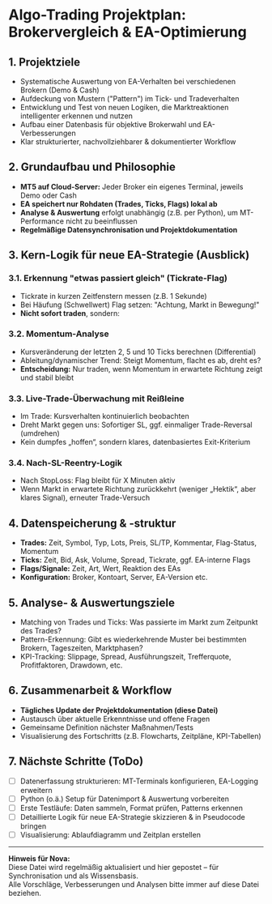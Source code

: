 # Algo-Trading Projektplan: Brokervergleich & EA-Optimierung

## 1. Projektziele

- Systematische Auswertung von EA-Verhalten bei verschiedenen Brokern (Demo & Cash)
- Aufdeckung von Mustern ("Pattern") im Tick- und Tradeverhalten
- Entwicklung und Test von neuen Logiken, die Marktreaktionen intelligenter erkennen und nutzen
- Aufbau einer Datenbasis für objektive Brokerwahl und EA-Verbesserungen
- Klar strukturierter, nachvollziehbarer & dokumentierter Workflow

## 2. Grundaufbau und Philosophie

- **MT5 auf Cloud-Server:** Jeder Broker ein eigenes Terminal, jeweils Demo oder Cash
- **EA speichert nur Rohdaten (Trades, Ticks, Flags) lokal ab**
- **Analyse & Auswertung** erfolgt unabhängig (z.B. per Python), um MT-Performance nicht zu beeinflussen
- **Regelmäßige Datensynchronisation und Projektdokumentation**

## 3. Kern-Logik für neue EA-Strategie (Ausblick)

### 3.1. Erkennung "etwas passiert gleich" (Tickrate-Flag)
- Tickrate in kurzen Zeitfenstern messen (z.B. 1 Sekunde)
- Bei Häufung (Schwellwert) Flag setzen: "Achtung, Markt in Bewegung!"
- **Nicht sofort traden**, sondern:

### 3.2. Momentum-Analyse
- Kursveränderung der letzten 2, 5 und 10 Ticks berechnen (Differential)
- Ableitung/dynamischer Trend: Steigt Momentum, flacht es ab, dreht es?
- **Entscheidung:** Nur traden, wenn Momentum in erwartete Richtung zeigt und stabil bleibt

### 3.3. Live-Trade-Überwachung mit Reißleine
- Im Trade: Kursverhalten kontinuierlich beobachten
- Dreht Markt gegen uns: Sofortiger SL, ggf. einmaliger Trade-Reversal (umdrehen)
- Kein dumpfes „hoffen“, sondern klares, datenbasiertes Exit-Kriterium

### 3.4. Nach-SL-Reentry-Logik
- Nach StopLoss: Flag bleibt für X Minuten aktiv
- Wenn Markt in erwartete Richtung zurückkehrt (weniger „Hektik“, aber klares Signal), erneuter Trade-Versuch

## 4. Datenspeicherung & -struktur

- **Trades:** Zeit, Symbol, Typ, Lots, Preis, SL/TP, Kommentar, Flag-Status, Momentum
- **Ticks:** Zeit, Bid, Ask, Volume, Spread, Tickrate, ggf. EA-interne Flags
- **Flags/Signale:** Zeit, Art, Wert, Reaktion des EAs
- **Konfiguration:** Broker, Kontoart, Server, EA-Version etc.

## 5. Analyse- & Auswertungsziele

- Matching von Trades und Ticks: Was passierte im Markt zum Zeitpunkt des Trades?
- Pattern-Erkennung: Gibt es wiederkehrende Muster bei bestimmten Brokern, Tageszeiten, Marktphasen?
- KPI-Tracking: Slippage, Spread, Ausführungszeit, Trefferquote, Profitfaktoren, Drawdown, etc.

## 6. Zusammenarbeit & Workflow

- **Tägliches Update der Projektdokumentation (diese Datei)**
- Austausch über aktuelle Erkenntnisse und offene Fragen
- Gemeinsame Definition nächster Maßnahmen/Tests
- Visualisierung des Fortschritts (z.B. Flowcharts, Zeitpläne, KPI-Tabellen)

## 7. Nächste Schritte (ToDo)

- [ ] Datenerfassung strukturieren: MT-Terminals konfigurieren, EA-Logging erweitern
- [ ] Python (o.ä.) Setup für Datenimport & Auswertung vorbereiten
- [ ] Erste Testläufe: Daten sammeln, Format prüfen, Patterns erkennen
- [ ] Detaillierte Logik für neue EA-Strategie skizzieren & in Pseudocode bringen
- [ ] Visualisierung: Ablaufdiagramm und Zeitplan erstellen

---

**Hinweis für Nova:**  
Diese Datei wird regelmäßig aktualisiert und hier gepostet – für Synchronisation und als Wissensbasis.  
Alle Vorschläge, Verbesserungen und Analysen bitte immer auf diese Datei beziehen.
